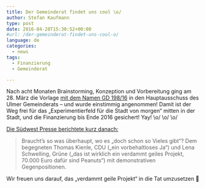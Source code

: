 ```yaml
---
title: Der Gemeinderat findet uns cool \o/
author: Stefan Kaufmann
type: post
date: 2016-04-28T15:30:52+00:00
#url: /der-gemeinderat-findet-uns-cool-o/
language: de
categories:
  - news
tags:
  - Finanzierung
  - Gemeinderat

---
```

Nach acht Monaten Brainstorming, Konzeption und Vorbereitung ging am 28. März die Vorlage [mit dem Namen GD 198/16][1] in den Hauptausschuss des Ulmer Gemeinderats – und wurde einstimmig angenommen! Damit ist der Weg frei für das „Experimentierfeld für die Stadt von morgen“ mitten in der Stadt, und die Finanzierung bis Ende 2016 gesichert! Yay! \o/ \o/ \o/

[Die Südwest Presse berichtete kurz danach:][2]

> Braucht’s so was überhaupt, wo es „doch schon so Vieles gibt“? Dem begegneten Thomas Kienle, CDU („ein vorbehaltloses Ja“) und Lena Schwelling, Grüne („das ist wirklich ein verdammt geiles Projekt, 70.000 Euro dafür sind Peanuts“) mit demonstrativen Gegenpositionen.

Wir freuen uns darauf, das „verdammt geile Projekt“ in die Tat umzusetzen 🙂

 [1]: https://politik-bei-uns.de/paper/571961b01ae6a03d37ecbbac
 [2]: http://www.swp.de/3826555
